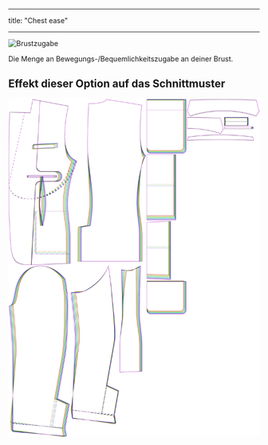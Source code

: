 - - -
title: "Chest ease"
- - -

![Brustzugabe](chestease.svg)

Die Menge an Bewegungs-/Bequemlichkeitszugabe an deiner Brust.

## Effekt dieser Option auf das Schnittmuster

![Dieses Bild zeigt den Effekt dieser Option, indem es mehrere Varianten überlagert, die einen anderen Wert für diese Option haben](jaeger_chestease_sample.svg "Effect of this option on the pattern")
